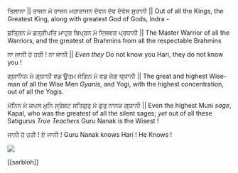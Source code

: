 ਤਿਲਾਨਾ ||
ਰਾਜਨ ਮੋ ਰਾਜਨ ਮਹਾਰਾਜਨ ਦੇਵਨ ਦੇਵ ਦੇਵੇਸ ਸੁਰਾਨੀ ||
Out of all the Kings, the Greatest King, along with greatest God of Gods, Indra -

ਛਤ੍ਰਿਨ ਮੋ ਛਤ੍ਰੀਪਤਿ ਮਾਹੁਰ ਬਿਪ੍ਰਨ ਮੋ ਦਿਜਵਰ ਪ੍ਰਧਾਨੀ ||
The Master Warrior of all the Warriors, and the greatest of Brahmins from all the respectable Brahmins

ਨਾ ਜਾਨੀ ਹੋ ਹਰੀ ! ਨਾ ਜਾਨੀ ||
*Even they* Do not know you Hari, they do not know you !

ਗ੍ਯਾਨਿਨ ਮੋ ਗ੍ਯਾਨੀ ਵਡ ਊਤਮ ਜੋਗਿਨ ਮੋ ਵਡ ਜੋਗ ਧ੍ਯਾਨੀ ||
The great and highest Wise-man of all the Wise Men *Gyanis*, and Yogi, with the highest concentration, out of all the Yogis.

ਮੋਨਿਨ ਮੋ ਕਪਲ ਮੁਨਿ ਸ੍ਰੇਸ਼ਟ ਸਤਿਗੁਰੁ ਮੋ ਗੁਰੁ ਨਾਨਕ ਗ੍ਯਾਨੀ ||
Even the highest Muni *sage*, Kapal, who was the greatest of all the silent sages; *yet* out of all these Satigurus *True Teachers* Guru Nanak is the Wisest !

ਜਾਨੀ ਹੋ ਹਰੀ ! ਏ ਜਾਨੀ !
Guru Nanak knows Hari ! He Knows !

![](https://www.youtube.com/watch?v=-aF_MOZoOPI)

[[sarbloh]]

